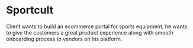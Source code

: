 # Sportcult
Client wants to build an ecommerce portal for sports equipment, he wants to give the customers a great product experience along with smooth onboarding process to vendors on his platform.
